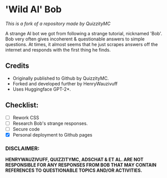 # 'Wild Al' Bob
_This is a fork of a repository made by QuizzityMC_

A strange AI bot we got from following a strange tutorial, nicknamed 'Bob'.
Bob very often gives incoherent & questionable answers to simple questions. 
At times, it almost seems that he just scrapes answers off the internet and responds with the first thing he finds.

## Credits
- Originally published to Github by QuizzityMC.
- Forked and developed further by HenryWauzivuff
- Uses Huggingface GPT-2*.

## Checklist:
- [ ] Rework CSS
- [ ] Research Bob's strange responses.
- [ ] Secure code
- [x] Personal deployment to Github pages

### DISCLAIMER: 
**HENRYWAUZIVUFF, QUIZZITYMC, ADSCHAT & ET AL. ARE NOT RESPONSIBLE FOR ANY RESPONSES FROM BOB THAT MAY CONTAIN REFERENCES TO QUESTIONABLE TOPICS AND/OR ACTIVITIES.**
